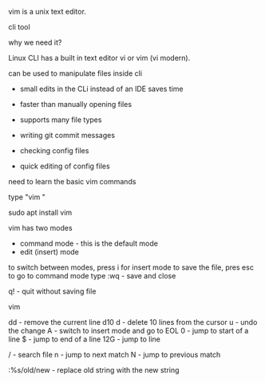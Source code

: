 vim is a unix text editor.

cli tool

why we need it?

Linux CLI has a built in text editor vi or vim (vi modern).

can be used to manipulate files inside cli

- small edits in the CLi instead of an IDE saves time
- faster than manually opening files
- supports many file types

- writing git commit messages
- checking config files
- quick editing of config files

need to learn the basic vim commands

type "vim <file name>"
  
  sudo apt install vim
  
  vim has two modes
  - command mode - this is the default mode
  - edit (insert) mode
 
 to switch between modes, press i for insert mode
 to save the file, pres esc to go to command mode
 type :wq - save and close
  
 q! - quit without saving file
  
vim <new file>
  
dd - remove the current line
d10 d - delete 10 lines from the cursor
u - undo the change
A - switch to insert mode and go to EOL
0 - jump to start of a line
$ - jump to end of a line
12G - jump to line
  
/<pattern> - search file
n - jump to next match
N - jump to previous match
  
:%s/old/new - replace old string with the new string
